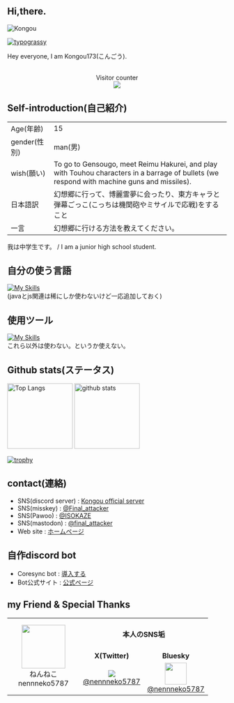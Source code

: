 ## Hi,there.

![Kongou](https://github.com/user-attachments/assets/d6796043-d87e-4637-a4f2-f89610df9799)

[![typograssy](https://typograssy.deno.dev/api?text=Kongou173%20)](https://github.com/kawarimidoll/typograssy)

Hey everyone, I am Kongou173(こんごう).

<p align="center"> 
  <br>Visitor counter</br>
  
  <img src="https://profile-counter.glitch.me/kongou173/count.svg" />
</p>

## Self-introduction(自己紹介)

| | |
| ---- | ---- |
| Age(年齢) | 15 |
| gender(性別) | man(男) |
| wish(願い) | To go to Gensougo, meet Reimu Hakurei, and play with Touhou characters in a barrage of bullets (we respond with machine guns and missiles).  |
| 日本語訳 | 幻想郷に行って、博麗霊夢に会ったり、東方キャラと弾幕ごっこ(こっちは機関砲やミサイルで応戦)をすること　|
| 一言 | 幻想郷に行ける方法を教えてください。 |


我は中学生です。 / I am a junior high school student.  

## 自分の使う言語
[![My Skills](https://skillicons.dev/icons?i=py,bots,docker,html,css,js,nodejs,discordjs&theme=light)](https://skillicons.dev)
<br>(javaとjs関連は稀にしか使わないけど一応追加しておく)</br>

## 使用ツール
[![My Skills](https://skillicons.dev/icons?i=github,gcp&perline=3)](https://skillicons.dev)
<br>これら以外は使わない。というか使えない。</br>

## Github stats(ステータス)
<p align="left"> 

  <p align="left"> 
  <img alt="Top Langs" height="150px" src="https://github-readme-stats.vercel.app/api/top-langs/?username=Kongou173&layout=compact&show_icons=true&theme=onedark" />
  <img alt="github stats" height="150px" src="https://github-readme-stats.vercel.app/api?username=Kongou173&layout=compact&theme=onedark&show_icons=ture" />
</p>

[![trophy](https://github-profile-trophy.vercel.app/?username=kongou173&theme=tokyonight&column=7
)](https://github.com/ryo-ma/github-profile-trophy)

## contact(連絡)
- SNS(discord server) : [Kongou official server](https://discord.gg/r594PHeNNp)
- SNS(misskey) : [@Final_attacker](https://misskey.io/@Final_attacker)
- SNS(Pawoo) : [@ISOKAZE](https://pawoo.net/@ISOKAZE)
- SNS(mastodon) : [@final_attacker](https://mstdn.jp/@final_attacker)
- Web site : [ホームページ](https://finalattacker1.wordpress.com/)
   
## 自作discord bot
- Coresync bot : [導入する](https://discord.com/oauth2/authorize?client_id=1307237337524342825)
- Bot公式サイト : [公式ページ](https://kongou173.github.io/Coresync-bot/)

## my Friend & Special Thanks

<table>
    <tr align="center">
        <td rowspan="3" width="150"><img src="https://avatars.githubusercontent.com/u/95109758?v=4" width="100"/><br>ねんねこnennneko5787</br></td>
        <td colspan="2" height="75"><b>本人のSNS垢</b></td>
    </tr>
    <tr align="center">
        <td><b>X(Twitter)</b></td>
        <td><b>Bluesky</b></td>
    </tr>
    <tr align="center">
        <td><a href="https://x.com/nennneko5787"><img src="https://skillicons.dev/icons?i=twitter" /><br>@nennneko5787</a></td>
        <td><a href="https://github.com/nennneko5787"><img src="https://skillicons.dev/icons?i=github" width="50" /><br>@nennneko5787</a></td>
    </tr>
</table>

